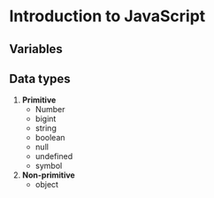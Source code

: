 # Introduction to JavaScript
## Variables
## Data types
1. **Primitive**
     - Number
     - bigint
     - string
     - boolean
     - null
     - undefined
     - symbol
2. **Non-primitive**
     - object

